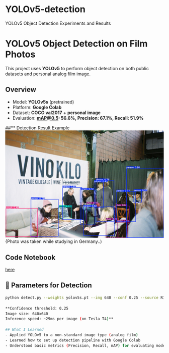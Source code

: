 # YOLOv5-detection
YOLOv5 Object Detection Experiments and Results

# YOLOv5 Object Detection on Film Photos
This project uses **YOLOv5** to perform object detection on both public datasets and personal analog film image.

## Overview
- Model: **YOLOv5s** (pretrained)
- Platform: **Google Colab**
- Dataset: **COCO val2017** + **personal image**
- Evaluation: **mAP@0.5: 56.6%, Precision: 67.1%, Recall: 51.9%**

##** Detection Result Example 
![result](이미지분석.jpeg)
{Photo was taken while studying in Germany..)

## Code Notebook
[here](./YOLO_model.ipynb)

## 🎯 Parameters for Detection
```bash
python detect.py --weights yolov5s.pt --img 640 --conf 0.25 --source R1-04665-0007.JPG

**Confidence threshold: 0.25
Image size: 640x640
Inference speed: ~29ms per image (on Tesla T4)**

## What I Learned
- Applied YOLOv5 to a non-standard image type (analog film)
- Learned how to set up detection pipeline with Google Colab
- Understood basic metrics (Precision, Recall, mAP) for evaluating models
